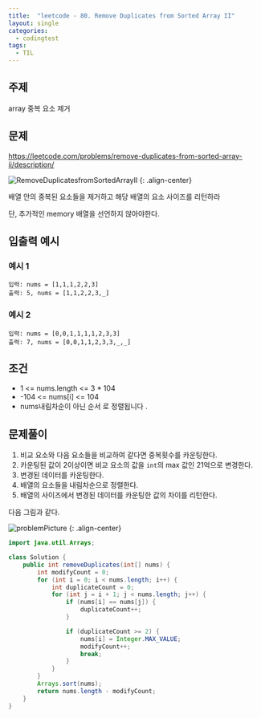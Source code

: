 ```yaml
---
title:  "leetcode - 80. Remove Duplicates from Sorted Array II"
layout: single
categories:
  - codingtest
tags:
  - TIL
---
```


## 주제
array 중복 요소 제거

## 문제
https://leetcode.com/problems/remove-duplicates-from-sorted-array-ii/description/

![RemoveDuplicatesfromSortedArrayII](https://github.com/user-attachments/assets/48d35c19-94da-43c2-80a7-de2161a5fa94)
{: .align-center}

배열 안의 중복된 요소들을 제거하고 해당 배열의 요소 사이즈를 리턴하라

단, 추가적인 memory 배열을 선언하지 않아야한다.

## 입출력 예시
### 예시 1
```
입력: nums = [1,1,1,2,2,3]
출력: 5, nums = [1,1,2,2,3,_]
```
### 예시 2
```
입력: nums = [0,0,1,1,1,1,2,3,3]
출력: 7, nums = [0,0,1,1,2,3,3,_,_]
```

## 조건
- 1 <= nums.length <= 3 * 104
- -104 <= nums[i] <= 104
- nums내림차순이 아닌 순서 로 정렬됩니다 .


## 문제풀이
1. 비교 요소와 다음 요소들을 비교하여 같다면 중복횟수를 카운팅한다.
2. 카운팅된 값이 2이상이면 비교 요소의 값을 `int`의 max 값인 21억으로 변경한다.
3. 변경된 데이터를 카운팅한다.
4. 배열의 요소들을 내림차순으로 정렬한다.
5. 배열의 사이즈에서 변경된 데이터를 카운팅한 값의 차이를 리턴한다.

다음 그림과 같다.

![problemPicture](https://github.com/user-attachments/assets/419dcff7-54fa-4ac1-940d-bdf5ff8974db)
{: .align-center}



```java
import java.util.Arrays;

class Solution {
    public int removeDuplicates(int[] nums) {
        int modifyCount = 0;
        for (int i = 0; i < nums.length; i++) {
            int duplicateCount = 0;
            for (int j = i + 1; j < nums.length; j++) {
                if (nums[i] == nums[j]) {
                    duplicateCount++;
                }

                if (duplicateCount >= 2) {
                    nums[i] = Integer.MAX_VALUE;
                    modifyCount++;
                    break;
                }
            }
        }
        Arrays.sort(nums);
        return nums.length - modifyCount;
    }
}
```